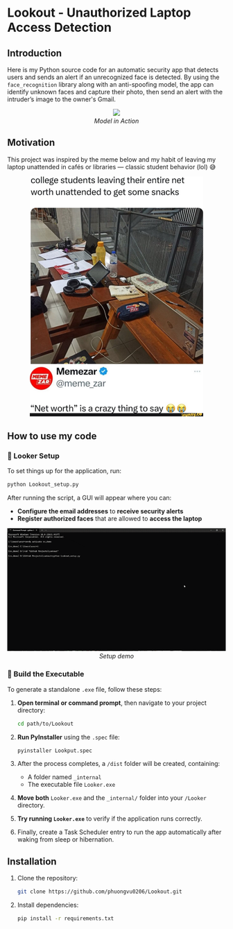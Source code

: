 # Lookout - Unauthorized Laptop Access Detection


## Introduction

Here is my Python source code for an automatic security app that detects users and sends an alert if an unrecognized face is detected. By using the `face_recognition` library along with an anti-spoofing model, the app can identify unknown faces and capture their photo, then send an alert with the intruder’s image to the owner's Gmail.

<p align="center">
  <img src="assets/Lookout_demo.gif" width=800><br/>
  <i>Model in Action</i>
</p>

## Motivation
This project was inspired by the meme below and my habit of leaving my laptop unattended in cafés or libraries — classic student behavior (lol) :sweat_smile:

<div align="center">
    <img src="assets/meme.jpg" alt="App Screenshot" width="400"/>
</div>

## How to use my code
### 🔧 Looker Setup
To set things up for the application, run: 
```bash
python Lookout_setup.py
```
After running the script, a GUI will appear where you can:
- **Configure the email addresses** to **receive security alerts**
- **Register authorized faces** that are allowed to **access the laptop** 


<p align="center">
  <img src="assets/setup_demo.gif" width=800><br/>
  <i>Setup demo</i>
</p>

### 🔧 Build the Executable
To generate a standalone `.exe` file, follow these steps:
1. **Open terminal or command prompt**, then navigate to your project directory:

    ```bash
    cd path/to/Lookout
    ```

2. **Run PyInstaller** using the `.spec` file:

    ```bash
    pyinstaller Lookput.spec
    ```

3. After the process completes, a `/dist` folder will be created, containing:

    - A folder named `_internal`
    - The executable file `Looker.exe`

4. **Move both** `Looker.exe` and the `_internal/` folder into your `/Looker` directory.

5. **Try running `Looker.exe`** to verify if the application runs correctly.

6. Finally, create a Task Scheduler entry to run the app automatically after waking from sleep or hibernation.


## Installation
1. Clone the repository:

   ```bash
   git clone https://github.com/phuongvu0206/Lookout.git
   ```
   
2. Install dependencies:  

   ```bash
   pip install -r requirements.txt
   ```

